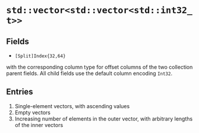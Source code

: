 # `std::vector<std::vector<std::int32_t>>`

## Fields

 * `[Split]Index{32,64}`

with the corresponding column type for offset columns of the two collection parent fields.
All child fields use the default column encoding `Int32`.

## Entries

1. Single-element vectors, with ascending values
2. Empty vectors
3. Increasing number of elements in the outer vector, with arbitrary lengths of the inner vectors
